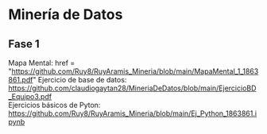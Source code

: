 # Minería de Datos

## Fase 1

Mapa Mental: href = "https://github.com/Ruy8/RuyAramis_Mineria/blob/main/MapaMental_1_1863861.pdf" 
Ejercicio de base de datos: https://github.com/claudiogaytan28/MineriaDeDatos/blob/main/EjercicioBD_Equipo3.pdf       
Ejercicios básicos de Pyton: https://github.com/Ruy8/RuyAramis_Mineria/blob/main/Ej_Python_1863861.ipynb
